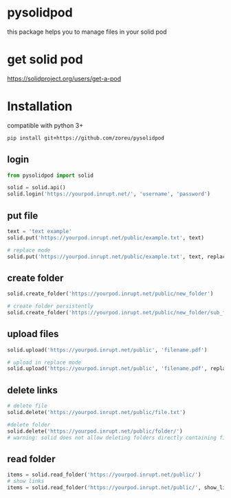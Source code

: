 # pysolidpod
this package helps you to manage files in your solid pod

# get solid pod
https://solidproject.org/users/get-a-pod


# Installation

compatible with python 3+

```bash
pip install git+https://github.com/zoreu/pysolidpod
```


## login
```python
from pysolidpod import solid

solid = solid.api()
solid.login('https://yourpod.inrupt.net/', 'username', 'password')
```

## put file
```python
text = 'text example'
solid.put('https://yourpod.inrupt.net/public/example.txt', text)

# replace mode
solid.put('https://yourpod.inrupt.net/public/example.txt', text, replace=True)
```

## create folder
```python
solid.create_folder('https://yourpod.inrupt.net/public/new_folder')

# create folder persistently
solid.create_folder('https://yourpod.inrupt.net/public/new_folder/sub_folder/sub_sub_folder')
```

## upload files
```python
solid.upload('https://yourpod.inrupt.net/public', 'filename.pdf')

# upload in replace mode
solid.upload('https://yourpod.inrupt.net/public', 'filename.pdf', replace=True)
```

## delete links
```python
# delete file
solid.delete('https://yourpod.inrupt.net/public/file.txt')

#delete folder
solid.delete('https://yourpod.inrupt.net/public/folder/')
# warning: solid does not allow deleting folders directly containing files
```

## read folder
```python
items = solid.read_folder('https://yourpod.inrupt.net/public/')
# show links
items = solid.read_folder('https://yourpod.inrupt.net/public/', show_links=True)
```
